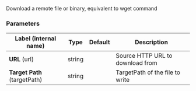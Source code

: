 
 Download a remote file or binary, equivalent to wget command

### Parameters
|Label (internal name)|Type|Default|Description|
|---|---|---|---|
|**URL** (url)|string|<no value>|Source HTTP URL to download from|
|**Target Path** (targetPath)|string|<no value>|TargetPath of the file to write|





